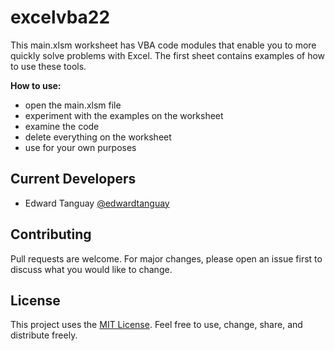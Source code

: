 # excelvba22

This main.xlsm worksheet has VBA code modules that enable you to more quickly solve problems with Excel. The first sheet contains examples of how to use these tools.

**How to use:**

- open the main.xlsm file
- experiment with the examples on the worksheet
- examine the code
- delete everything on the worksheet
- use for your own purposes

## Current Developers

* Edward Tanguay [@edwardtanguay](https://github.com/edwardtanguay)

## Contributing
Pull requests are welcome. For major changes, please open an issue first to discuss what you would like to change.

## License

This project uses the [MIT License](https://choosealicense.com/licenses/mit). Feel free to use, change, share, and distribute freely.